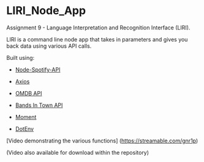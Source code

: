 # LIRI_Node_App
Assignment 9 - Language Interpretation and Recognition Interface (LIRI). 

LIRI is a command line node app that takes in parameters and gives you back data using various API calls.

Built using:
   * [Node-Spotify-API](https://www.npmjs.com/package/node-spotify-api)

   * [Axios](https://www.npmjs.com/package/axios)

   * [OMDB API](http://www.omdbapi.com)
   
   * [Bands In Town API](http://www.artists.bandsintown.com/bandsintown-api)

   * [Moment](https://www.npmjs.com/package/moment)

   * [DotEnv](https://www.npmjs.com/package/dotenv)


[Video demonstrating the various functions] (https://streamable.com/gnr1p)

(Video also available for download within the repository)
